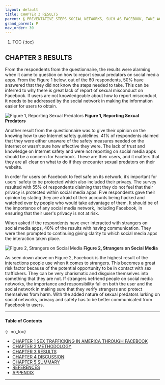 ```yaml
---
layout: default
title: CHAPTER 3 RESULTS  
parent: § PREVENTATIVE STEPS SOCIAL NETWORKS, SUCH AS FACEBOOK, TAKE AGAINST SEX TRAFFICKING  
grand_parent: P 
nav_order: 30 
---
```

<style>
.dont-break-out {
  /* These are technically the same, but use both */
  overflow-wrap: break-word;
  word-wrap: break-word;

     -ms-word-break: break-all;
  /* This is the dangerous one in WebKit, as it breaks things wherever */
  word-break: break-all;
  /* Instead use this non-standard one: */
  word-break: break-word;
}

.youtube-container {
    position: relative;
    width: 100%;
    height: 0;
    padding-bottom: 56.25%;
}
.youtube-video {
    position: absolute;
    top: 0;
    left: 0;
    width: 100%;
    height: 100%;
}

</style>

<div class="dont-break-out" markdown="1">

1. TOC
{:toc}

## CHAPTER 3 RESULTS
From the respondents from the questionnaire, the results were alarming when it came to question on how to report sexual predators on social media apps. From the Figure 1 below, out of the 60 respondents, 50% have answered that they did not know the steps needed to take. This can be inferred to why there is great lack of report of sexual misconduct on Facebook. If users are not knowledgeable about how to report misconduct, it needs to be addressed by the social network in making the information easier for users to obtain.

![Figure 1, Reporting Sexual Predators](https://statics.bsafes.com/images/papers/preventative-steps-social-networks-such-as-facebook-take-against-sex-trafficking-fig-1.png)
**Figure 1, Reporting Sexual Predators**

Another result from the questionnaire was to give their opinion on the knowing how to use Internet safety guidelines. 41% of respondents claimed that they were either unaware of the safety measures needed on the Internet or wasn’t sure how effective they were. The lack of trust and knowledge on Internet safety and were not reporting on social media apps should be a concern for Facebook. These are their users, and it matters that they are all clear on what to do if they encounter sexual predators on their website.

In order for users on Facebook to feel safe on its network, it’s important for users’ safety to be protected which also included their privacy. The survey resulted with 55% of respondents claiming that they do not feel that their privacy is protected within social media apps. Five respondents gave their opinion by stating they are afraid of their accounts being hacked and watched over by people who would take advantage of them. It should be of the importance of any social media network, including Facebook, in ensuring that their user's privacy is not at risk.

When asked if the respondents have ever interacted with strangers on social media apps, 40% of the results with having communication. They were then prompted to continuing giving clarity to which social media apps the interaction taken place.

![Figure 2, Strangers on Social Media](https://statics.bsafes.com/images/papers/preventative-steps-social-networks-such-as-facebook-take-against-sex-trafficking-fig-2.png)
**Figure 2, Strangers on Social Media**

As seen down above on Figure 2, Facebook is the highest result of the interactions people use when it comes to strangers. This becomes a great risk factor because of the potential opportunity to be in contact with sex traffickers. They can be very charismatic and disguise themselves into something that they are not. If strangers befriend people on social media networks, the importance and responsibility fall on both the user and the social network in making sure that they verify strangers and protect themselves from harm. With the added nature of sexual predators lurking on social networks, privacy and safety has to be better communicated from Facebook to users.

***

#### Table of Contents
{: .no_toc}

<ul><li> <a href="/docs/P/preventative-steps-social-networks-such-as-facebook-take-against-sex-trafficking-1/">CHAPTER 1 SEX TRAFFICKING IN AMERICA THROUGH FACEBOOK</a></li><li> <a href="/docs/P/preventative-steps-social-networks-such-as-facebook-take-against-sex-trafficking-2/">CHAPTER 2 METHODOLOGY</a></li><li> <a href="/docs/P/preventative-steps-social-networks-such-as-facebook-take-against-sex-trafficking-3/">CHAPTER 3 RESULTS</a></li><li> <a href="/docs/P/preventative-steps-social-networks-such-as-facebook-take-against-sex-trafficking-4/">CHAPTER 4 DISCUSSION</a></li><li> <a href="/docs/P/preventative-steps-social-networks-such-as-facebook-take-against-sex-trafficking-5/">CHAPTER 5 SUMMARY</a></li><li> <a href="/docs/P/preventative-steps-social-networks-such-as-facebook-take-against-sex-trafficking-6/">REFERENCES</a></li><li> <a href="/docs/P/preventative-steps-social-networks-such-as-facebook-take-against-sex-trafficking-7/">APPENDIX</a></li></ul>

***

</div>
